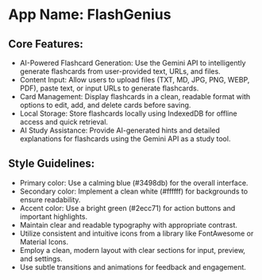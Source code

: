 # **App Name**: FlashGenius

## Core Features:

- AI-Powered Flashcard Generation: Use the Gemini API to intelligently generate flashcards from user-provided text, URLs, and files.
- Content Input: Allow users to upload files (TXT, MD, JPG, PNG, WEBP, PDF), paste text, or input URLs to generate flashcards.
- Card Management: Display flashcards in a clean, readable format with options to edit, add, and delete cards before saving.
- Local Storage: Store flashcards locally using IndexedDB for offline access and quick retrieval.
- AI Study Assistance: Provide AI-generated hints and detailed explanations for flashcards using the Gemini API as a study tool.

## Style Guidelines:

- Primary color: Use a calming blue (#3498db) for the overall interface.
- Secondary color: Implement a clean white (#ffffff) for backgrounds to ensure readability.
- Accent color: Use a bright green (#2ecc71) for action buttons and important highlights.
- Maintain clear and readable typography with appropriate contrast.
- Utilize consistent and intuitive icons from a library like FontAwesome or Material Icons.
- Employ a clean, modern layout with clear sections for input, preview, and settings.
- Use subtle transitions and animations for feedback and engagement.